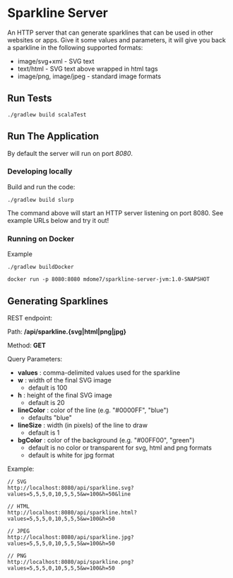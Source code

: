 # Sparkline Server

An HTTP server that can generate sparklines that can be used in other websites or apps. Give it some values and parameters, it will give you back a sparkline in the following supported formats:

* image/svg+xml - SVG text
* text/html - SVG text above wrapped in html tags
* image/png, image/jpeg - standard image formats


## Run Tests

```
./gradlew build scalaTest
```

## Run The Application

By default the server will run on port _8080_.

### Developing locally

Build and run the code:

```
./gradlew build slurp
```

The command above will start an HTTP server listening on port 8080.  See example URLs below and try it out!


### Running on Docker

Example
```
./gradlew buildDocker

docker run -p 8080:8080 mdome7/sparkline-server-jvm:1.0-SNAPSHOT
```

## Generating Sparklines
REST endpoint:

Path: **/api/sparkline.{svg|html|png|jpg}**

Method: **GET**

Query Parameters:

* **values** : comma-delimited values used for the sparkline
* **w** : width of the final SVG image
  * default is 100
* **h** : height of the final SVG image
  * default is 20
* **lineColor** : color of the line (e.g. "#0000FF", "blue")
  * defaults "blue"
* **lineSize** : width (in pixels) of the line to draw
  * default is 1
* **bgColor** : color of the background (e.g. "#00FF00", "green")
  * default is no color or transparent for svg, html and png formats
  * default is white for jpg format


Example:

```
// SVG
http://localhost:8080/api/sparkline.svg?values=5,5,5,0,10,5,5,5&w=100&h=50&line

// HTML
http://localhost:8080/api/sparkline.html?values=5,5,5,0,10,5,5,5&w=100&h=50

// JPEG
http://localhost:8080/api/sparkline.jpg?values=5,5,5,0,10,5,5,5&w=100&h=50

// PNG
http://localhost:8080/api/sparkline.png?values=5,5,5,0,10,5,5,5&w=100&h=50

```

